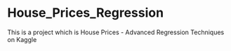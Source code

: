 # House_Prices_Regression
This is a project which is House Prices - Advanced Regression Techniques on Kaggle
